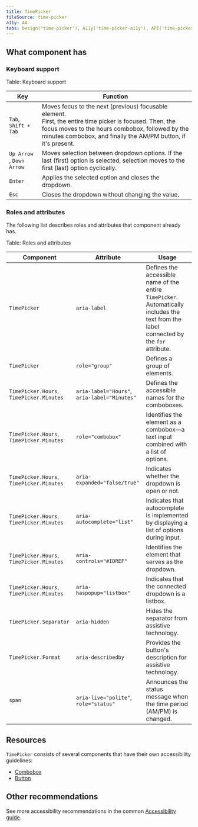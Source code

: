 ```yaml
---
title: TimePicker
fileSource: time-picker
a11y: AA
tabs: Design('time-picker'), A11y('time-picker-a11y'), API('time-picker-api'), Example('time-picker-code'), Changelog('time-picker-changelog')
---
```


## What component has

### Keyboard support

Table: Keyboard support

| Key                               | Function                                                                                                                                                                                                                           |
| --------------------------------- | ---------------------------------------------------------------------------------------------------------------------------------------------------------------------------------------------------------------------------------- |
| `Tab`, <nobr>`Shift + Tab`</nobr> | Moves focus to the next (previous) focusable element. <br/>First, the entire time picker is focused. Then, the focus moves to the hours combobox, followed by the minutes combobox, and finally the AM/PM button, if it's present. |
| `Up Arrow` , `Down Arrow`         | Moves selection between dropdown options. If the last (first) option is selected, selection moves to the first (last) option cyclically.                                                                                           |
| `Enter`                           | Applies the selected option and closes the dropdown.                                                                                                                                                                               |
| `Esc`                             | Closes the dropdown without changing the value.                                                                                                                                                                                    |

### Roles and attributes

The following list describes roles and attributes that component already has.

Table: Roles and attributes

| Component                                | Attribute                                    | Usage                                                                                                                                    |
| ---------------------------------------- | -------------------------------------------- | ---------------------------------------------------------------------------------------------------------------------------------------- |
| `TimePicker`                             | `aria-label`                                 | Defines the accessible name of the entire `TimePicker`. Automatically includes the text from the label connected by the `for` attribute. |
| `TimePicker`                             | `role="group"`                               | Defines a group of elements.                                                                                                             |
| `TimePicker.Hours`, `TimePicker.Minutes` | `aria-label="Hours"`, `aria-label="Minutes"` | Defines the accessible names for the comboboxes.                                                                                         |
| `TimePicker.Hours`, `TimePicker.Minutes` | `role="combobox"`                            | Identifies the element as a combobox—a text input combined with a list of options.                                                       |
| `TimePicker.Hours`, `TimePicker.Minutes` | `aria-expanded="false/true"`                 | Indicates whether the dropdown is open or not.                                                                                           |
| `TimePicker.Hours`, `TimePicker.Minutes` | `aria-autocomplete="list"`                   | Indicates that autocomplete is implemented by displaying a list of options during input.                                                 |
| `TimePicker.Hours`, `TimePicker.Minutes` | `aria-controls="#IDREF"`                     | Identifies the element that serves as the dropdown.                                                                                      |
| `TimePicker.Hours`, `TimePicker.Minutes` | `aria-haspopup="listbox"`                    | Indicates that the connected dropdown is a listbox.                                                                                      |
| `TimePicker.Separator`                   | `aria-hidden`                                | Hides the separator from assistive technology.                                                                                           |
| `TimePicker.Format`                      | `aria-describedby`                           | Provides the button's description for assistive technology.                                                                              |
| `span`                                   | `aria-live="polite"`, `role="status"`        | Announces the status message when the time period (AM/PM) is changed.                                                                    |

## Resources

`TimePicker` consists of several components that have their own accessibility guidelines:

- [Combobox](../auto-suggest/auto-suggest-a11y)
- [Button](../button/button-a11y)

<!-- You can also read more about the dropdown behavior in [Keyboard support for popper](/core-principles/a11y/a11y-keyboard#keyboard-support-for-popper). -->

## Other recommendations

See more accessibility recommendations in the common [Accessibility guide](/core-principles/a11y/a11y).

<!--@include: ./time-picker-a11y-report.md-->
